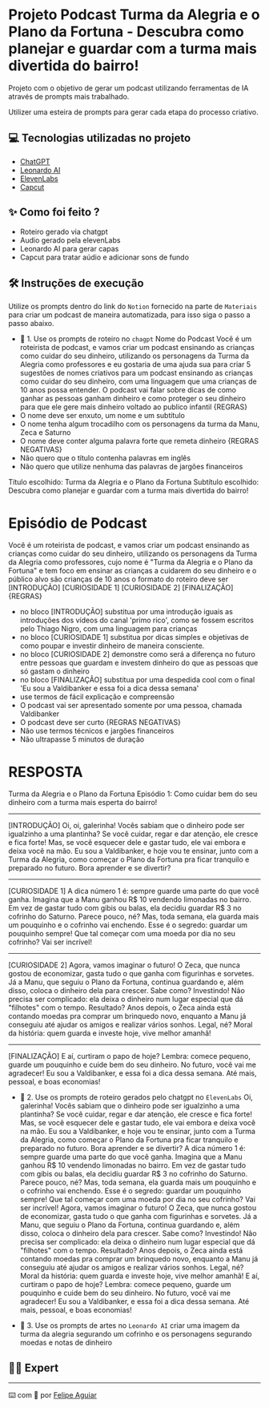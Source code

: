 # Projeto Podcast Turma da Alegria e o Plano da Fortuna - Descubra como planejar e guardar com a turma mais divertida do bairro!

Projeto com o objetivo de gerar um podcast utilizando ferramentas de IA através de prompts mais trabalhado.

Utilizer uma esteira de prompts para gerar cada etapa do processo criativo.

## 💻 Tecnologias utilizadas no projeto

- [ChatGPT](https://chat.openai.com/) 
- [Leonardo AI](https://leonardo.ai/)
- [ElevenLabs](https://beta.elevenlabs.io/)
- [Capcut](https://www.capcut.com/pt-br/)

## ✨ Como foi feito ?

- Roteiro gerado via chatgpt
- Audio gerado pela elevenLabs
- Leonardo AI para gerar capas
- Capcut para tratar aúdio e adicionar sons de fundo

## 🛠️ Instruções de execução

Utilize os prompts dentro do link do `Notion` fornecido na parte de `Materiais` para criar um podcast de maneira automatizada, para isso siga o passo a passo abaixo.

- 🤖 1. Use os prompts de roteiro no `chagpt` 
Nome do Podcast
Você é um roteirista de podcast, e vamos criar um podcast ensinando as crianças como cuidar do seu dinheiro, utilizando os personagens da Turma da Alegria como professores e eu gostaria de uma ajuda sua para criar 5 sugestões de nomes criativos para um podcast ensinando as crianças como cuidar do seu dinheiro, com uma linguagem que uma crianças de 10 anos possa entender.
O podcast vai falar sobre dicas de como ganhar as pessoas ganham dinheiro e como proteger o seu dinheiro para que ele gere mais dinheiro voltado ao publico infantil 
{REGRAS}
- O nome deve ser enxuto, um nome e um subtítulo
- O nome tenha algum trocadilho com os personagens da turma da Manu, Zeca e Saturno 
- O nome deve conter alguma palavra forte que remeta dinheiro 
{REGRAS NEGATIVAS}
- Não quero que o título contenha palavras em inglês
- Não quero que utilize nenhuma das palavras de jargões financeiros

Título escolhido: Turma da Alegria e o Plano da Fortuna
Subtítulo escolhido: Descubra como planejar e guardar com a turma mais divertida do bairro!

# Episódio de Podcast 
Você é um roteirista de podcast, e vamos criar um podcast ensinando as crianças como cuidar do seu dinheiro, utilizando os personagens da Turma da Alegria como professores, cujo nome é "Turma da Alegria e o Plano da Fortuna" e tem foco em ensinar as crianças a cuidarem do seu dinheiro e o público alvo são crianças de 10 anos
o formato do roteiro deve ser 
[INTRODUÇÃO] 
[CURIOSIDADE 1] 
[CURIOSIDADE 2] 
[FINALIZAÇÃO] 
{REGRAS} 
- no bloco [INTRODUÇÃO] substitua por uma introdução iguais as introduções dos vídeos do canal 'primo rico', como se fossem escritos pelo Thiago Nigro, com uma linguagem para crianças
- no bloco [CURIOSIDADE 1] substitua por dicas simples e objetivas de como poupar e investir dinheiro de maneira consciente.
- no bloco [CURIOSIDADE 2] demonstre como será a diferença no futuro entre pessoas que guardam e investem dinheiro do que as pessoas que só gastam o dinheiro 
- no bloco [FINALIZAÇÃO] substitua por uma despedida cool com o final 'Eu sou a Valdibanker e essa foi a dica dessa semana' 
- use termos de fácil explicação e compreensão 
- O podcast vai ser apresentado somente por uma pessoa, chamada Valdibanker 
- O podcast deve ser curto 
{REGRAS NEGATIVAS} 
- Não use termos técnicos e jargões financeiros
- Não ultrapasse 5 minutos de duração

# RESPOSTA
Turma da Alegria e o Plano da Fortuna
Episódio 1: Como cuidar bem do seu dinheiro com a turma mais esperta do bairro!
________________________________________
[INTRODUÇÃO]
Oi, oi, galerinha! Vocês sabiam que o dinheiro pode ser igualzinho a uma plantinha? Se você cuidar, regar e dar atenção, ele cresce e fica forte! Mas, se você esquecer dele e gastar tudo, ele vai embora e deixa você na mão. Eu sou a Valdibanker, e hoje vou te ensinar, junto com a Turma da Alegria, como começar o Plano da Fortuna pra ficar tranquilo e preparado no futuro. Bora aprender e se divertir?
________________________________________
[CURIOSIDADE 1]
A dica número 1 é: sempre guarde uma parte do que você ganha. Imagina que a Manu ganhou R$ 10 vendendo limonadas no bairro. Em vez de gastar tudo com gibis ou balas, ela decidiu guardar R$ 3 no cofrinho do Saturno. Parece pouco, né? Mas, toda semana, ela guarda mais um pouquinho e o cofrinho vai enchendo. Esse é o segredo: guardar um pouquinho sempre! Que tal começar com uma moeda por dia no seu cofrinho? Vai ser incrível!
________________________________________
[CURIOSIDADE 2]
Agora, vamos imaginar o futuro! O Zeca, que nunca gostou de economizar, gasta tudo o que ganha com figurinhas e sorvetes. Já a Manu, que seguiu o Plano da Fortuna, continua guardando e, além disso, coloca o dinheiro dela para crescer. Sabe como? Investindo! Não precisa ser complicado: ela deixa o dinheiro num lugar especial que dá "filhotes" com o tempo. Resultado? Anos depois, o Zeca ainda está contando moedas pra comprar um brinquedo novo, enquanto a Manu já conseguiu até ajudar os amigos e realizar vários sonhos. Legal, né?
Moral da história: quem guarda e investe hoje, vive melhor amanhã!
________________________________________
[FINALIZAÇÃO]
E aí, curtiram o papo de hoje? Lembra: comece pequeno, guarde um pouquinho e cuide bem do seu dinheiro. No futuro, você vai me agradecer! Eu sou a Valdibanker, e essa foi a dica dessa semana. Até mais, pessoal, e boas economias!

- 🤖 2. Use os prompts de roteiro gerados pelo chatgpt no  `ElevenLabs`
Oi, galerinha! Vocês sabiam que o dinheiro pode ser igualzinho a uma plantinha? Se você cuidar, regar e dar atenção, ele cresce e fica forte! Mas, se você esquecer dele e gastar tudo, ele vai embora e deixa você na mão. Eu sou a Valdibanker, e hoje vou te ensinar, junto com a Turma da Alegria, como começar o Plano da Fortuna pra ficar tranquilo e preparado no futuro. Bora aprender e se divertir? A dica número 1 é: sempre guarde uma parte do que você ganha. Imagina que a Manu ganhou R$ 10 vendendo limonadas no bairro. Em vez de gastar tudo com gibis ou balas, ela decidiu guardar R$ 3 no cofrinho do Saturno. Parece pouco, né? Mas, toda semana, ela guarda mais um pouquinho e o cofrinho vai enchendo. Esse é o segredo: guardar um pouquinho sempre! Que tal começar com uma moeda por dia no seu cofrinho? Vai ser incrível! Agora, vamos imaginar o futuro! O Zeca, que nunca gostou de economizar, gasta tudo o que ganha com figurinhas e sorvetes. Já a Manu, que seguiu o Plano da Fortuna, continua guardando e, além disso, coloca o dinheiro dela para crescer. Sabe como? Investindo! Não precisa ser complicado: ela deixa o dinheiro num lugar especial que dá "filhotes" com o tempo. Resultado? Anos depois, o Zeca ainda está contando moedas pra comprar um brinquedo novo, enquanto a Manu já conseguiu até ajudar os amigos e realizar vários sonhos. Legal, né?
Moral da história: quem guarda e investe hoje, vive melhor amanhã!
E aí, curtiram o papo de hoje? Lembra: comece pequeno, guarde um pouquinho e cuide bem do seu dinheiro. No futuro, você vai me agradecer! Eu sou a Valdibanker, e essa foi a dica dessa semana. Até mais, pessoal, e boas economias!

- 🤖 3. Use os prompts de artes no `Leonardo AI`
criar uma imagem da turma da alegria segurando um cofrinho e os personagens segurando moedas e notas de dinheiro

## 👨‍💻 Expert

---

⌨️ com 💜 por [Felipe Aguiar](https://github.com/felipeAguiarCode)
